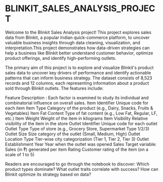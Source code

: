 # BLINKIT_SALES_ANALYSIS_PROJECT
Welcome to the Blinkit Sales Analysis project! This project explores sales data from Blinkit, a popular Indian quick-commerce platform, to uncover valuable business insights through data cleaning, visualization, and interpretation.This project demonstrates how data-driven strategies can help a business like Blinkit better understand customer behavior, optimize product offerings, and identify high-performing outlets.

The primary aim of this project is to explore and visualize Blinkit's product sales data to uncover key drivers of performance and identify actionable patterns that can inform business strategy.
The dataset consists of 8,523 records and 12 columns, each representing information about a product sold through Blinkit outlets. The features include:

Feature	Description : Each factor is examined to study its individual and combinatorial influence on overall sales.
Item Identifier	Unique code for each item
Item Type	Category of the product (e.g., Dairy, Snacks, Fruits & Vegetables)
Item Fat Content	Type of fat content (e.g., Low Fat, Regular, LF, etc.)
Item Weight	Weight of the item in kilograms
Item Visibility	Relative visibility of the item in the store
Outlet Identifier	Unique code for each outlet
Outlet Type	Type of store (e.g., Grocery Store, Supermarket Type 1/2/3)
Outlet Size	Size category of the outlet (Small, Medium, High)
Outlet Location Type	Tier-wise city categorization (Tier 1, Tier 2, Tier 3)
Outlet Establishment Year	Year when the outlet was opened
Sales	Target variable: Sales (in ₹) generated per item
Rating	Customer rating of the item (on a scale of 1 to 5)

Readers are encouraged to go through the notebook to discover:
Which product types dominate?
What outlet traits correlate with success?
How can Blinkit optimize its strategy based on data?

